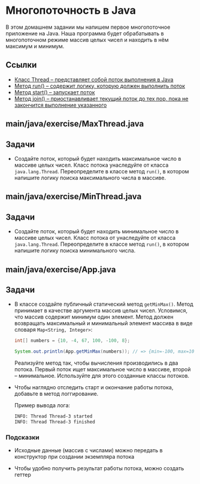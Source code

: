# Многопоточность в Java

В этом домашнем задании мы напишем первое многопоточное приложение на Java. Наша программа будет обрабатывать в
многопоточном режиме массив целых чисел и находить в нём максимум и минимум.

## Ссылки

* [Класс Thread – представляет собой поток выполнения в Java](https://docs.oracle.com/en/java/javase/16/docs/api/java.base/java/lang/Thread.html)
* [Метод run() – содержит логику, которую должен выполнить поток](https://docs.oracle.com/en/java/javase/16/docs/api/java.base/java/lang/Thread.html#run())
* [Метод start() – запускает поток](https://docs.oracle.com/en/java/javase/16/docs/api/java.base/java/lang/Thread.html#start())
* [Метод join() – приостанавливает текущий поток до тех пор, пока не закончится выполнение указанного](https://docs.oracle.com/en/java/javase/16/docs/api/java.base/java/lang/Thread.html#join())

## main/java/exercise/MaxThread.java

## Задачи

* Создайте поток, который будет находить максимальное число в массиве целых чисел. Класс потока унаследуйте от
  класса `java.lang.Thread`. Переопределите в классе метод `run()`, в котором напишите логику поиска максимального числа
  в массиве.

## main/java/exercise/MinThread.java

## Задачи

* Создайте поток, который будет находить минимальное число в массиве целых чисел. Класс потока от унаследуйте от
  класса `java.lang.Thread`. Переопределите в классе метод `run()`, в котором напишите логику поиска минимального числа.

## main/java/exercise/App.java

## Задачи

* В классе создайте публичный статический метод `getMinMax()`. Метод принимает в качестве аргумента массив целых чисел.
  Условимся, что массив содержит минимум один элемент. Метод должен возвращать максимальный и минимальный элемент
  массива в виде словаря `Map<String, Integer>`:

  ```java
  int[] numbers = {10, -4, 67, 100, -100, 8};

  System.out.println(App.getMinMax(numbers)); // => {min=-100, max=100}
  ```

  Реализуйте метод так, чтобы вычисления производились в два потока. Первый поток ищет максимальное число в массиве,
  второй – минимальное. Используйте для этого созданные классы потоков.

* Чтобы наглядно отследить старт и окончание работы потока, добавьте в метод логгирование.

  Пример вывода лога:

  ```bash
  INFO: Thread Thread-3 started
  INFO: Thread Thread-3 finished
  ```

### Подсказки

* Исходные данные (массив с числами) можно передать в конструктор при создании экземпляра потока

* Чтобы удобно получить результат работы потока, можно создать геттер

